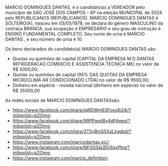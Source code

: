 MARCIO DOMINGUES DANTAS, é o candidato(a) a VEREADOR pelo município de SÃO JOSÉ DOS CAMPOS - SP na eleição MUNICIPAL de 2024 pelo REPUBLICANOS (REPUBLICANOS). MARCIO DOMINGUES DANTAS é SOLTEIRO(A), nasceu em 03/05/1978, se declara do gênero MASCULINO da cor/raça BRANCA, sua ocupação é EMPRESÁRIO e seu grau de instrução é ENSINO FUNDAMENTAL COMPLETO. Seu nome de urna é MARCIO DANTAS , e seu número de urna é 10.

Os bens declarados do candidato(a) MARCIO DOMINGUES DANTAS são: 
- Quotas ou quinhões de capital (CAPITAL DA EMPRESA M D DANTAS REFRIGERACAO COMERCIO E ASSISTENCIA TECNICA ME) no valor de R$ 5000,00;
- Quotas ou quinhões de capital (95% DAS QUOTAS DA EMPRESA MICROCLIMA AR CONDICIONADO LTDA) no valor de R$ 9500,00;
- Dinheiro em espécie - moeda nacional (dinheiro em espécie) no valor de R$ 35000,00

As redes sociais de MARCIO DOMINGUES DANTASsão:
- https://www.facebook.com/share/qWDWm63Foxx8i24i/?mibextid=qi2Omg;
- https://www.facebook.com/share/9RPPwptBy4dFAeeq/?mibextid=qi2Omg;
- https://www.facebook.com/share/3T5yBmS5XsLzggbd/?mibextid=qi2Omg;
- https://www.instagram.com/marciodantas.sjc/;
- https://www.facebook.com/share/NFGS5aLB5jSqvPbg/?mibextid=qi2Omg;
- https://www.instagram.com/marcio_definition;